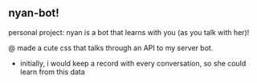 ## nyan-bot!
personal project: nyan is a bot that learns with you (as you talk with her)!

@ made a cute css that talks through an API to my server bot.
  - initially, i would keep a record with every conversation, so she could learn from this data
